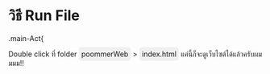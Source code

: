 # วิธี Run File

.main-Act{
<p>Double click ที่ folder <span style="background:#f0f0f0; padding:5px; border-radius: 5px;">poommerWeb</span> > <span style="background:#f0f0f0; padding:5px; border-radius: 5px;">index.html</span> แค่นี้ก็จะดูเว็บไซต์ได้แล้วครับผมมมม!!</p>
